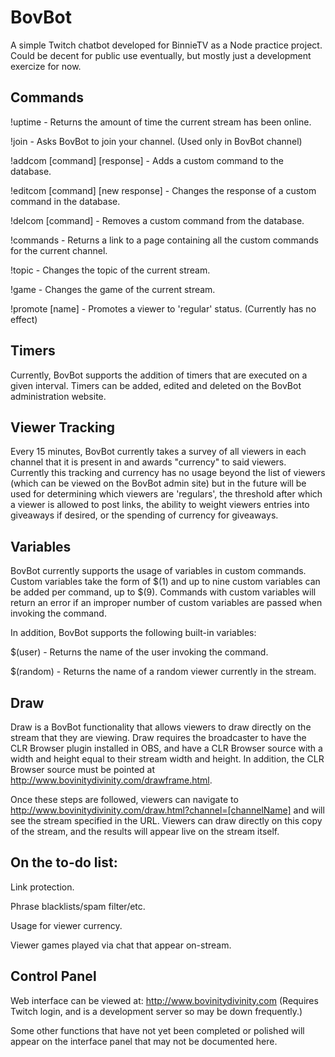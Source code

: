 # BovBot

A simple Twitch chatbot developed for BinnieTV as a Node practice project. Could be decent for public use eventually, but mostly just a development exercize for now.

## Commands

!uptime - Returns the amount of time the current stream has been online. 

!join - Asks BovBot to join your channel. (Used only in BovBot channel)

!addcom [command] [response] - Adds a custom command to the database.

!editcom [command] [new response] - Changes the response of a custom command in the database.

!delcom [command] - Removes a custom command from the database.

!commands - Returns a link to a page containing all the custom commands for the current channel.

!topic - Changes the topic of the current stream.

!game - Changes the game of the current stream. 

!promote [name] - Promotes a viewer to 'regular' status. (Currently has no effect)

## Timers

Currently, BovBot supports the addition of timers that are executed on a given interval. Timers can be added, edited and deleted on the BovBot administration website. 

## Viewer Tracking

Every 15 minutes, BovBot currently takes a survey of all viewers in each channel that it is present in and awards "currency" to said viewers. Currently this tracking and currency has no usage beyond the list of viewers (which can be viewed on the BovBot admin site) but in the future will be used for determining which viewers are 'regulars', the threshold after which a viewer is allowed to post links, the ability to weight viewers entries into giveaways if desired, or the spending of currency for giveaways. 

## Variables

BovBot currently supports the usage of variables in custom commands. Custom variables take the form of $(1) and up to nine custom variables can be added per command, up to $(9). Commands with custom variables will return an error if an improper number of custom variables are passed when invoking the command.

In addition, BovBot supports the following built-in variables:

$(user) - Returns the name of the user invoking the command.

$(random) - Returns the name of a random viewer currently in the stream.

## Draw

Draw is a BovBot functionality that allows viewers to draw directly on the stream that they are viewing. Draw requires the broadcaster to have the CLR Browser plugin installed in OBS, and have a CLR Browser source with a width and height equal to their stream width and height. In addition, the CLR Browser source must be pointed at http://www.bovinitydivinity.com/drawframe.html. 

Once these steps are followed, viewers can navigate to http://www.bovinitydivinity.com/draw.html?channel=[channelName] and will see the stream specified in the URL. Viewers can draw directly on this copy of the stream, and the results will appear live on the stream itself. 

## On the to-do list:

Link protection.

Phrase blacklists/spam filter/etc.

Usage for viewer currency.

Viewer games played via chat that appear on-stream.

## Control Panel

Web interface can be viewed at: http://www.bovinitydivinity.com (Requires Twitch login, and is a development server so may be down frequently.) 

Some other functions that have not yet been completed or polished will appear on the interface panel that may not be documented here.
